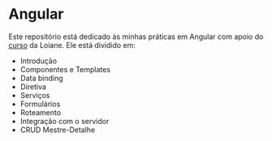 # Angular

Este repositório está dedicado às minhas práticas em Angular com apoio do [curso](loiane.training) da Loiane. Ele está dividido em:

- Introdução
- Componentes e Templates
- Data binding
- Diretiva
- Serviços
- Formulários
- Roteamento
- Integração com o servidor
- CRUD Mestre-Detalhe